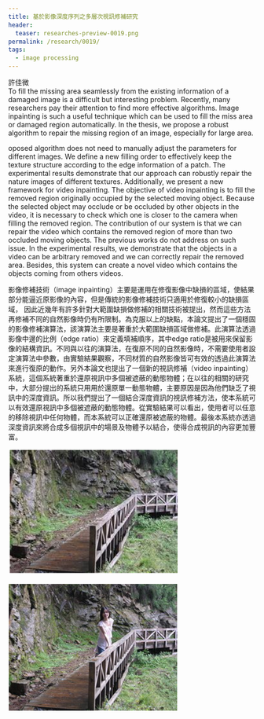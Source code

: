 ```yaml
---
title: 基於影像深度序列之多層次視訊修補研究
header:
  teaser: researches-preview-0019.png
permalink: /research/0019/
tags:
  - image processing
---
```

許佳微
<br>
To fill the missing area seamlessly from the existing information of a damaged image is a difficult but interesting problem. Recently, many researchers pay their attention to find more effective algorithms. Image inpainting is such a useful technique which can be used to fill the miss area or damaged region automatically. In the thesis, we propose a robust algorithm to repair the missing region of an image, especially for large area. 

oposed algorithm does not need to manually adjust the parameters for different images. We define a new filling order to effectively keep the texture structure according to the edge information of a patch. The experimental results demonstrate that our approach can robustly repair the nature images of different textures. Additionally, we present a new framework for video inpainting. The objective of video inpainting is to fill the removed region originally occupied by the selected moving object. Because the selected object may occlude or be occluded by other objects in the video, it is necessary to check which one is closer to the camera when filling the removed region. The contribution of our system is that we can repair the video which contains the removed region of more than two occluded moving objects. The previous works do not address on such issue. In the experimental results, we demonstrate that the objects in a video can be arbitrary removed and we can correctly repair the removed area. Besides, this system can create a novel video which contains the objects coming from others videos.

影像修補技術（image inpainting）主要是運用在修復影像中缺損的區域，使結果部分能逼近原影像的內容，但是傳統的影像修補技術只適用於修復較小的缺損區域， 因此近幾年有許多針對大範圍缺損做修補的相關技術被提出，然而這些方法再修補不同的自然影像時仍有所限制。為克服以上的缺點，本論文提出了一個穩固的影像修補演算法，該演算法主要是著重於大範圍缺損區域做修補。此演算法透過影像中邊的比例（edge ratio）來定義填補順序，其中edge ratio是被用來保留影像的結構資訊。不同與以往的演算法，在復原不同的自然影像時，不需要使用者設定演算法中參數，由實驗結果觀察，不同材質的自然影像皆可有效的透過此演算法來進行復原的動作。另外本論文也提出了一個新的視訊修補（video inpainting）系統，這個系統著重於還原視訊中多個被遮蔽的動態物體；在以往的相關的研究中，大部分提出的系統只用用於還原單一動態物體，主要原因是因為他們缺乏了視訊中的深度資訊。所以我們提出了一個結合深度資訊的視訊修補方法，使本系統可以有效還原視訊中多個被遮蔽的動態物體。從實驗結果可以看出，使用者可以任意的移除視訊中任何物體，而本系統可以正確還原被遮蔽的物體。最後本系統亦透過深度資訊來將合成多個視訊中的場景及物體予以結合，使得合成視訊的內容更加豐富。

![](/images/researches-content-0019-01.png)

![](/images/researches-content-0019-02.png)